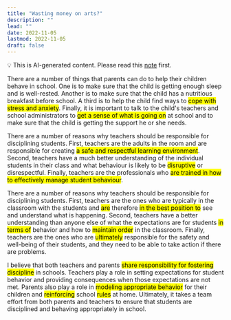 ```yaml
---
title: "Wasting money on arts?"
description: ""
lead: ""
date: 2022-11-05
lastmod: 2022-11-05
draft: false
---
```


💡 This is AI-generated content. Please read this [note](../ai.md) first.

There are a number of things that parents can do to help their children behave in school. One is to make sure that the child is getting enough sleep and is well-rested. Another is to make sure that the child has a nutritious breakfast before school. A third is to help the child find ways to <mark>cope with stress and anxiety</mark>. Finally, it is important to talk to the child's teachers and school administrators to <mark>get a sense of what is going on</mark> at school and to make sure that the child is getting the support he or she needs.

There are a number of reasons why teachers should be responsible for disciplining students. First, teachers are the adults in the room and are responsible for creating <mark>a safe and respectful learning environment</mark>. Second, teachers have a much better understanding of the individual students in their class and what behaviour is likely to be <mark>disruptive</mark> or disrespectful. Finally, teachers are the professionals who <mark>are trained in how to effectively manage student behaviour</mark>.

There are a number of reasons why teachers should be responsible for disciplining students. First, teachers are the ones who are typically in the classroom with the students and <mark>are</mark> therefore <mark>in the best position to</mark> see and understand what is happening. Second, teachers have a better understanding than anyone else of what the expectations are for students <mark>in terms of</mark> behavior and how to <mark>maintain order</mark> in the classroom. Finally, teachers are the ones who are <mark>ultimately</mark> responsible for the safety and well-being of their students, and they need to be able to take action if there are problems.

I believe that both teachers and parents <mark>share responsibility for fostering discipline</mark> in schools. Teachers play a role in setting expectations for student behavior and providing consequences when those expectations are not met. Parents also play a role in <mark>modeling appropriate behavior</mark> for their children and <mark>reinforcing</mark> school <mark>rules</mark> at home. Ultimately, it takes a team effort from both parents and teachers to ensure that students are disciplined and behaving appropriately in school.
